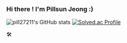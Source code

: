 ### Hi there ! I'm Pillsun Jeong :)


![pill27211's GitHub stats](https://github-readme-stats.vercel.app/api?username=pill27211&show_icons=true&theme=tokyonight) [![Solved.ac Profile](http://mazassumnida.wtf/api/v2/generate_badge?boj=pill27211)](https://solved.ac/pill27211/)

🛠
